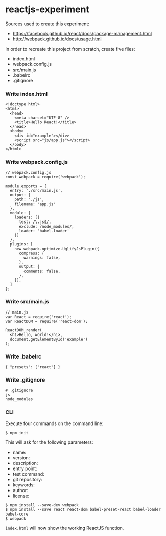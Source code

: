 # reactjs-experiment

Sources used to create this experiment:
- https://facebook.github.io/react/docs/package-management.html
- http://webpack.github.io/docs/usage.html

In order to recreate this project from scratch, create five files:
- index.html
- webpack.config.js
- src/main.js
- .babelrc 
- .gitignore

### Write index.html
```
<!doctype html>
<html>
  <head>
    <meta charset="UTF-8" />
    <title>Hello React!</title>
  </head>
  <body>
    <div id="example"></div>
    <script src="js/app.js"></script>
  </body>
</html>
```

### Write webpack.config.js
```
// webpack.config.js
const webpack = require('webpack');

module.exports = {
  entry: './src/main.js',
  output: {
    path: './js',
    filename: 'app.js'
  },
  module: {
    loaders: [{
      test: /\.js$/,
      exclude: /node_modules/,
      loader: 'babel-loader'
    }]
  },
  plugins: [
    new webpack.optimize.UglifyJsPlugin({
      compress: {
        warnings: false,
      },
      output: {
        comments: false,
      },
    }),
  ]
};
```

### Write src/main.js
```
// main.js
var React = require('react');
var ReactDOM = require('react-dom');

ReactDOM.render(
  <h1>Hello, world!</h1>,
  document.getElementById('example')
);
```

### Write .babelrc
```
{ "presets": ["react"] }
```

### Write .gitignore
```
# .gitignore
js
node_modules
```

### CLI
Execute four commands on the command line:

```
$ npm init
```
This will ask for the following parameters:
- name:
- version:
- description:
- entry point:
- test command:
- git repository:
- keywords:
- author:
- license:
```
$ npm install --save-dev webpack
$ npm install --save react react-dom babel-preset-react babel-loader babel-core
$ webpack
```

`index.html` will now show the working ReactJS function.

